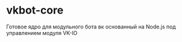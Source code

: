 # vkbot-core
Готовое ядро для модульного бота вк основанный на Node.js под управлением модуля VK-IO
